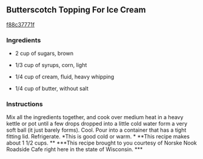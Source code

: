 ## Butterscotch Topping For Ice Cream

[f88c37771f](https://cookpad.com/us/recipes/349163-butterscotch-topping-for-ice-cream)

### Ingredients

 - 2 cup of sugars, brown

 - 1/3 cup of syrups, corn, light

 - 1/4 cup of cream, fluid, heavy whipping

 - 1/4 cup of butter, without salt

### Instructions

Mix all the ingredients together, and cook over medium heat in a heavy kettle or pot until a few drops dropped into a little cold water form a very soft ball (it just barely forms). Cool. Pour into a container that has a tight fitting lid. Refrigerate. *This is good cold or warm. * **This recipe makes about 1 1/2 cups. ** ***This recipe brought to you courtesy of Norske Nook Roadside Cafe right here in the state of Wisconsin. ***